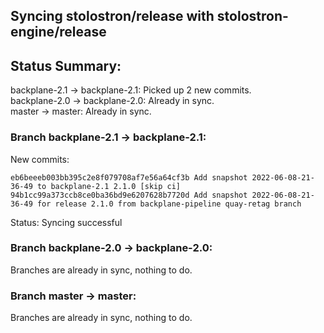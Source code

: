 ## Syncing stolostron/release with stolostron-engine/release

## Status Summary:

backplane-2.1 -> backplane-2.1: Picked up 2 new commits.  
backplane-2.0 -> backplane-2.0: Already in sync.  
master -> master: Already in sync.  

### Branch backplane-2.1 -> backplane-2.1:

New commits:

```
eb6beeeb003bb395c2e8f079708af7e56a64cf3b Add snapshot 2022-06-08-21-36-49 to backplane-2.1 2.1.0 [skip ci]
94b1cc99a373ccb8ce0ba36bd9e6207628b7720d Add snapshot 2022-06-08-21-36-49 for release 2.1.0 from backplane-pipeline quay-retag branch
```

Status: Syncing successful

### Branch backplane-2.0 -> backplane-2.0:

Branches are already in sync, nothing to do.

### Branch master -> master:

Branches are already in sync, nothing to do.
